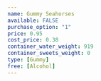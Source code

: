 ```yaml
---
name: Gummy Seahorses
available: FALSE
purchase_option: "1"
price: 0.95
cost_price: 0.38
container_water_weight: 919
container_sweets_weight: 0
type: [Gummy]
free: [Alcohol]
---
```

